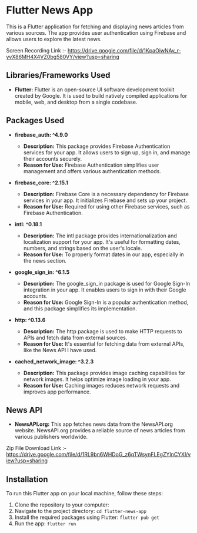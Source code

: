 
# Flutter News App

This is a Flutter application for fetching and displaying news articles from various sources. The app provides user authentication using Firebase and allows users to explore the latest news.

Screen Recording Link :- https://drive.google.com/file/d/1KpaOiwNAv_r-yvX86MH4X4VZ0bg580VY/view?usp=sharing 

## Libraries/Frameworks Used

- **Flutter:** Flutter is an open-source UI software development toolkit created by Google. It is used to build natively compiled applications for mobile, web, and desktop from a single codebase.

## Packages Used

- **firebase_auth: ^4.9.0**
  - **Description:** This package provides Firebase Authentication services for your app. It allows users to sign up, sign in, and manage their accounts securely.
  - **Reason for Use:** Firebase Authentication simplifies user management and offers various authentication methods.

- **firebase_core: ^2.15.1**
  - **Description:** Firebase Core is a necessary dependency for Firebase services in your app. It initializes Firebase and sets up your project.
  - **Reason for Use:** Required for using other Firebase services, such as Firebase Authentication.
 
- **intl: ^0.18.1**
  - **Description:** The intl package provides internationalization and localization support for your app. It's useful for formatting dates, numbers, and strings based on the user's locale.
  - **Reason for Use:** To properly format dates in our app, especially in the news section.

- **google_sign_in: ^6.1.5**
  - **Description:** The google_sign_in package is used for Google Sign-In integration in your app. It enables users to sign in with their Google accounts.
  - **Reason for Use:** Google Sign-In is a popular authentication method, and this package simplifies its implementation.

- **http: ^0.13.6**
  - **Description:** The http package is used to make HTTP requests to APIs and fetch data from external sources.
  - **Reason for Use:** It's essential for fetching data from external APIs, like the News API I have used.

- **cached_network_image: ^3.2.3**
  - **Description:** This package provides image caching capabilities for network images. It helps optimize image loading in your app.
  - **Reason for Use:** Caching images reduces network requests and improves app performance.


## News API

- **NewsAPI.org:** This app fetches news data from the NewsAPI.org website. NewsAPI.org provides a reliable source of news articles from various publishers worldwide.
  
Zip File Download Link :-https://drive.google.com/file/d/1RL9bn6WHDoG_z6qTWsynFLEgZYlnCYXl/view?usp=sharing 

## Installation

To run this Flutter app on your local machine, follow these steps:

1. Clone the repository to your computer: 
2. Navigate to the project directory: `cd flutter-news-app`
3. Install the required packages using Flutter: `flutter pub get`
4. Run the app: `flutter run`

